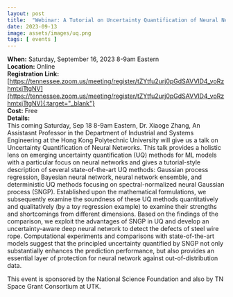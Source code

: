 ```yaml
---
layout: post
title:  "Webinar: A Tutorial on Uncertainty Quantification of Neural Networks and Its Application for Reliable Detection of Steel Wire Rope Defects"
date: 2023-09-13
image: assets/images/uq.png
tags: [ events ]
---
```


**When:** Saturday, September 16, 2023 8-9am Eastern   
**Location:** Online   
**Registration Link:** [https://tennessee.zoom.us/meeting/register/tZYtfu2urj0pGdSAVVlD4_voRzhmtxjTtgNV](https://tennessee.zoom.us/meeting/register/tZYtfu2urj0pGdSAVVlD4_voRzhmtxjTtgNV){:target="_blank"}     
**Cost:** Free  
**Details:**    
This coming Saturday, Sep 18 8-9am Eastern, Dr. Xiaoge Zhang, An Assistasnt Professor in the Department of Industrial and Systems Engineering at the Hong Kong Polytechnic University will give us a talk on Uncertainty Quantification of Neural Networks. This talk provides a holistic lens on emerging uncertainty quantification (UQ) methods for ML models with a particular focus on neural networks and gives a tutorial-style description of several state-of-the-art UQ methods: Gaussian process regression, Bayesian neural network, neural network ensemble, and deterministic UQ methods focusing on spectral-normalized neural Gaussian process (SNGP). Established upon the mathematical formulations, we subsequently examine the soundness of these UQ methods quantitatively and qualitatively (by a toy regression example) to examine their strengths and shortcomings from different dimensions. Based on the findings of the comparison, we exploit the advantages of SNGP in UQ and develop an uncertainty-aware deep neural network to detect the defects of steel wire rope. Computational experiments and comparisons with state-of-the-art models suggest that the principled uncertainty quantified by SNGP not only substantially enhances the prediction performance, but also provides an essential layer of protection for neural network against out-of-distribution data.

This event is sponsored by the National Science Foundation and also by TN Space Grant Consortium at UTK.
<br/>
<br/>
<br/>


